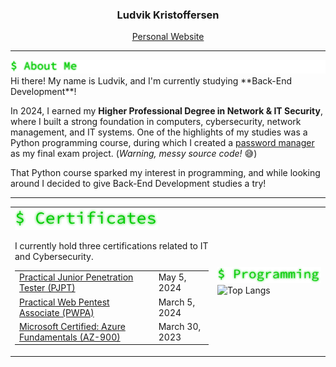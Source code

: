 <h3 align="center">Ludvik Kristoffersen</h3>
<p align="center"><a href="https://luddekn.github.io/">Personal Website</a></p>

---
<img src="https://github.com/luddekn/luddekn/blob/main/aboutme.png?raw=true" alt="About Me" />
Hi there! My name is Ludvik, and I'm currently studying **Back-End Development**!

In 2024, I earned my **Higher Professional Degree in Network & IT Security**, where I built a strong foundation in computers, cybersecurity, network management, and IT systems. One of the highlights of my studies was a Python programming course, during which I created a [password manager](https://github.com/luddekn/lock-and-key) as my final exam project. (*Warning, messy source code!* 😅)

That Python course sparked my interest in programming, and while looking around I decided to give Back-End Development studies a try!

---

<table>
  <tr>
    <td>
      <img src="https://github.com/luddekn/luddekn/blob/main/certificates.png?raw=true" alt="certifications" />
      <p>I currently hold three certifications related to IT and Cybersecurity.</p>
      <table>
        <tr>
          <td><a href="https://certified.tcm-sec.com/fba51118-8a0a-4b23-9595-23dc33ad9a4e">Practical Junior Penetration Tester (PJPT)</a></td>
          <td>May 5, 2024</td>
        </tr>
        <tr>
          <td><a href="https://certified.tcm-sec.com/874f40b1-a392-43ec-a0c4-fdbdafd37602">Practical Web Pentest Associate (PWPA)</a></td>
          <td>March 5, 2024</td>
        </tr>
        <tr>
          <td><a href="https://www.credly.com/badges/56d4a914-a9cf-43a9-8710-a185805a15d6">Microsoft Certified: Azure Fundamentals (AZ-900)</a></td>
          <td>March 30, 2023</td>
        </tr>
      </table>
    </td>
    <td>
      <img src="https://github.com/luddekn/luddekn/blob/main/programming.png?raw=true" alt="programming" />
      <img src="https://github-readme-stats.vercel.app/api/top-langs/?username=luddekn&layout=compact&text_color=9f9f9f&show_icons=true&bg_color=00000000&hide_title=true&hide_border=true&disable_animations=true" alt="Top Langs" />
    </td>
  </tr>
</table>



